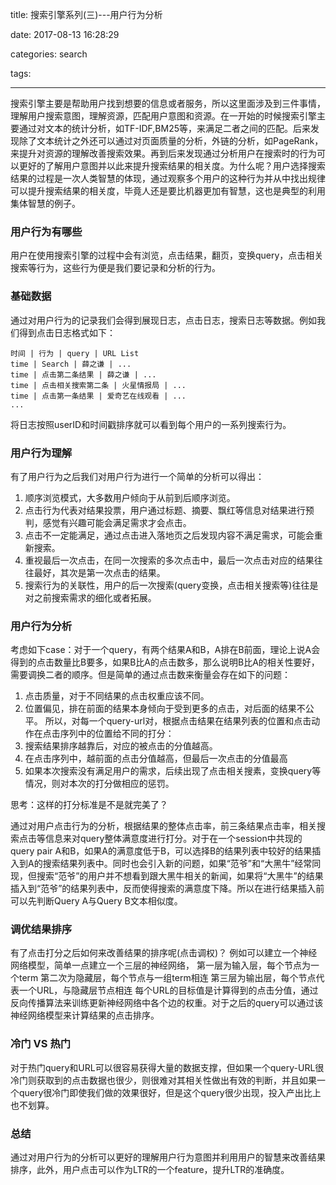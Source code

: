 title: 搜索引擎系列(三)---用户行为分析

date: 2017-08-13 16:28:29

categories: search

tags:

---

搜索引擎主要是帮助用户找到想要的信息或者服务，所以这里面涉及到三件事情，理解用户搜索意图，理解资源，匹配用户意图和资源。在一开始的时候搜索引擎主要通过对文本的统计分析，如TF-IDF,BM25等，来满足二者之间的匹配。后来发现除了文本统计之外还可以通过对页面质量的分析，外链的分析，如PageRank，来提升对资源的理解改善搜索效果。再到后来发现通过分析用户在搜索时的行为可以更好的了解用户意图并以此来提升搜索结果的相关度。为什么呢？用户选择搜索结果的过程是一次人类智慧的体现，通过观察多个用户的这种行为并从中找出规律可以提升搜索结果的相关度，毕竟人还是要比机器更加有智慧，这也是典型的利用集体智慧的例子。


### 用户行为有哪些

用户在使用搜索引擎的过程中会有浏览，点击结果，翻页，变换query，点击相关搜索等行为，这些行为便是我们要记录和分析的行为。

### 基础数据

通过对用户行为的记录我们会得到展现日志，点击日志，搜索日志等数据。例如我们得到点击日志格式如下：
```
时间 | 行为 | query | URL List
time | Search | 薛之谦 | ...
time | 点击第二条结果 | 薛之谦 | ...
time | 点击相关搜索第二条 | 火星情报局 | ...
time | 点击第一条结果 | 爱奇艺在线观看 | ...
...
```
将日志按照userID和时间戳排序就可以看到每个用户的一系列搜索行为。

### 用户行为理解

有了用户行为之后我们对用户行为进行一个简单的分析可以得出：
1.	顺序浏览模式，大多数用户倾向于从前到后顺序浏览。
2.	点击行为代表对结果投票，用户通过标题、摘要、飘红等信息对结果进行预判，感觉有兴趣可能会满足需求才会点击。
3.	点击不一定能满足，通过点击进入落地页之后发现内容不满足需求，可能会重新搜索。
4.	重视最后一次点击，在同一次搜索的多次点击中，最后一次点击对应的结果往往最好，其次是第一次点击的结果。
5.	搜索行为的关联性，用户的后一次搜索(query变换，点击相关搜索等)往往是对之前搜索需求的细化或者拓展。

### 用户行为分析

考虑如下case：对于一个query，有两个结果A和B，A排在B前面，理论上说A会得到的点击数量比B要多，如果B比A的点击数多，那么说明B比A的相关性要好，需要调换二者的顺序。但是简单的通过点击数来衡量会存在如下的问题：
1. 点击质量，对于不同结果的点击权重应该不同。
2. 位置偏见，排在前面的结果本身倾向于受到更多的点击，对后面的结果不公平。
所以，对每一个query-url对，根据点击结果在结果列表的位置和点击动作在点击序列中的位置给不同的打分：
1. 搜索结果排序越靠后，对应的被点击的分值越高。
2. 在点击序列中，越前面的点击分值越高，但最后一次点击的分值最高
3. 如果本次搜索没有满足用户的需求，后续出现了点击相关搜素，变换query等情况，则对本次的打分做相应的惩罚。

思考：这样的打分标准是不是就完美了？

通过对用户点击行为的分析，根据结果的整体点击率，前三条结果点击率，相关搜索点击等信息来对query整体满意度进行打分。对于在一个session中共现的query pair A和B，如果A的满意度低于B，可以选择B的结果列表中较好的结果插入到A的搜索结果列表中。同时也会引入新的问题，如果“范爷”和“大黑牛”经常同现，但搜索“范爷”的用户并不想看到跟大黑牛相关的新闻，如果将“大黑牛”的结果插入到“范爷”的结果列表中，反而使得搜索的满意度下降。所以在进行结果插入前可以先判断Query A与Query B文本相似度。

### 调优结果排序 

有了点击打分之后如何来改善结果的排序呢(点击调权)？
例如可以建立一个神经网络模型，简单一点建立一个三层的神经网络，
第一层为输入层，每个节点为一个term
第二次为隐藏层，每个节点与一组term相连
第三层为输出层，每个节点代表一个URL，与隐藏层节点相连
每个URL的目标值是计算得到的点击分值，通过反向传播算法来训练更新神经网络中各个边的权重。对于之后的query可以通过该神经网络模型来计算结果的点击排序。

### 冷门 VS 热门

对于热门query和URL可以很容易获得大量的数据支撑，但如果一个query-URL很冷门则获取到的点击数据也很少，则很难对其相关性做出有效的判断，并且如果一个query很冷门即使我们做的效果很好，但是这个query很少出现，投入产出比上也不划算。

### 总结

通过对用户行为的分析可以更好的理解用户行为意图并利用用户的智慧来改善结果排序，此外，用户点击可以作为LTR的一个feature，提升LTR的准确度。





